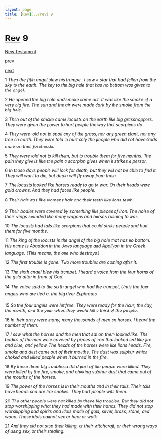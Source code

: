 ```yaml
---
layout: page
title: [Rev](../rev) 9
---
```


# [Rev](../rev) 9

[New Testament](/new-testament)


[prev](rev-8.html)


[next](rev-10.html)

1 _Then the fifth angel blew his trumpet. I saw a star that had fallen from the sky to the earth. The key to the big hole that has no bottom was given to the angel._

2 _He opened the big hole and smoke came out. It was like the smoke of a very big fire. The sun and the air were made dark by the smoke from the big hole._

3 _Then out of the smoke came locusts on the earth like big grasshoppers. They were given the power to hurt people the way that scorpions do._

4 _They were told not to spoil any of the grass, nor any green plant, nor any tree on earth.  They were told to hurt only the people who did not have Gods mark on their foreheads._

5 _They were told not to kill them, but to trouble them for five months. The pain they give is like the pain a scorpion gives when it strikes a person._

6 _In those days people will look for death, but they will not be able to find it. They will want to die, but death will fly away from them._

7 _The locusts looked like horses ready to go to war. On their heads were gold crowns. And they had faces like people._

8 _Their hair was like womens hair and their teeth like lions teeth._

9 _Their bodies were covered by something like pieces of iron. The noise of their wings sounded like many wagons and horses running to war._

10 _The locusts had tails like scorpions that could strike people and hurt them for five months._

11 _The king of the locusts is the angel of the big hole that has no bottom. His name is Abaddon in the Jews language and Apollyon in the Greek language. (This means, the one who destroys.)_

12 _The first trouble is gone. Two more troubles are coming after it._

13 _The sixth angel blew his trumpet. I heard a voice from the four horns of the gold altar in front of God._

14 _The voice said to the sixth angel who had the trumpet, Untie the four angels who are tied at the big river Euphrates._

15 _So the four angels were let free. They were ready for the hour, the day, the month, and the year when they would kill a third of the people._

16 _In their army were many, many thousands of men on horses. I heard the number of them._

17 _I saw what the horses and the men that sat on them looked like. The bodies of the men were covered by pieces of iron that looked red like fire and blue, and yellow. The heads of the horses were like lions heads. Fire, smoke and dust came out of their mouths. The dust was sulphur which choked and killed people when it burned in the fire._

18 _By these three big troubles a third part of the people were killed. They were killed by the fire, smoke, and choking sulphur dust that came out of the mouths of the horses._

19 _The power of the horses is in their mouths and in their tails. Their tails have heads and are like snakes. They hurt people with them._

20 _The other people were not killed by these big troubles. But they did not stop worshipping what they had made with their hands. They did not stop worshipping bad spirits and idols made of gold, silver, brass, stone, and wood. These idols cannot see or hear or walk._

21 _And they did not stop their killing, or their witchcraft, or their wrong ways of using sex,  or their stealing._

